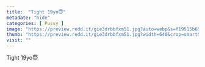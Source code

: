 ```yaml
---
title:  "Tight 19yo😇"
metadate: "hide"
categories: [ Pussy ]
image: "https://preview.redd.it/gie3drbbfxm51.jpg?auto=webp&s=f19515b652c7a55794843882310254b3d38426e2"
thumb: "https://preview.redd.it/gie3drbbfxm51.jpg?width=640&crop=smart&auto=webp&s=c530f2354eaba7666738f41abaefaa814e728f76"
visit: ""
---
```

Tight 19yo😇
